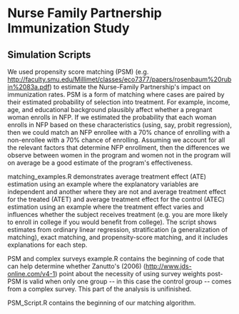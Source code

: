 # Nurse Family Partnership Immunization Study 

## Simulation Scripts

We used propensity score matching (PSM) (e.g. http://faculty.smu.edu/Millimet/classes/eco7377/papers/rosenbaum%20rubin%2083a.pdf) to estimate the Nurse-Family Partnership's impact on immunization rates. PSM is a form of matching where cases are paired by their estimated probability of selection into treatment. For example, income, age, and educational background plausibly affect whether a pregnant woman enrolls in NFP. If we estimated the probability that each woman enrolls in NFP based on these characteristics (using, say, probit regression), then we could match an NFP enrollee with a 70% chance of enrolling with a non-enrollee with a 70% chance of enrolling. Assuming we account for all the relevant factors that determine NFP enrollment, then the differences we observe between women in the program and women not in the program will on average be a good estimate of the program's effectiveness. 

matching_examples.R demonstrates average treatment effect (ATE) estimation using an example where the explanatory variables are independent and another where they are not and average treatment effect for the treated (ATET) and average treatment effect for the control (ATEC) estimation using an example where the treatment effect varies and influences whether the subject receives treatment (e.g. you are more likely to enroll in college if you would benefit from college).  The script shows estimates from ordinary linear regression, stratification (a generalization of matching), exact matching, and propensity-score matching, and it includes explanations for each step. 

PSM and complex surveys example.R contains the beginning of code that can help determine whether Zanutto's (2006) (http://www.jds-online.com/v4-1) point about the necessity of using survey weights post-PSM is valid when only one group -- in this case the control group -- comes from a complex survey.  This part of the analysis is unifinished.



PSM_Script.R contains the beginning of our matching algorithm.  